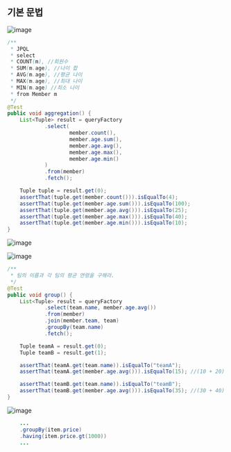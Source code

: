 ## **기본 문법**

![image](https://user-images.githubusercontent.com/79301439/189610496-c5fad322-ac21-44a0-b526-ca87a02ee8b9.png)

```java
/**
 * JPQL
 * select
 * COUNT(m), //회원수
 * SUM(m.age), //나이 합
 * AVG(m.age), //평균 나이
 * MAX(m.age), //최대 나이
 * MIN(m.age) //최소 나이
 * from Member m
 */
@Test
public void aggregation() {
    List<Tuple> result = queryFactory
            .select(
                    member.count(),
                    member.age.sum(),
                    member.age.avg(),
                    member.age.max(),
                    member.age.min()
            )
            .from(member)
            .fetch();

    Tuple tuple = result.get(0);
    assertThat(tuple.get(member.count())).isEqualTo(4);
    assertThat(tuple.get(member.age.sum())).isEqualTo(100);
    assertThat(tuple.get(member.age.avg())).isEqualTo(25);
    assertThat(tuple.get(member.age.max())).isEqualTo(40);
    assertThat(tuple.get(member.age.min())).isEqualTo(10);
}
```

![image](https://user-images.githubusercontent.com/79301439/189610764-f89760e8-3060-4707-82f5-28f8afbd46dd.png)

![image](https://user-images.githubusercontent.com/79301439/189610803-4e466b7c-b0ce-4450-8610-f31aab4bbb44.png)

```java
/**
 * 팀의 이름과 각 팀의 평균 연령을 구해라.
 */
@Test
public void group() {
    List<Tuple> result = queryFactory
            .select(team.name, member.age.avg())
            .from(member)
            .join(member.team, team)
            .groupBy(team.name)
            .fetch();

    Tuple teamA = result.get(0);
    Tuple teamB = result.get(1);

    assertThat(teamA.get(team.name)).isEqualTo("teamA");
    assertThat(teamA.get(member.age.avg())).isEqualTo(15); //(10 + 20) / 2

    assertThat(teamB.get(team.name)).isEqualTo("teamB");
    assertThat(teamB.get(member.age.avg())).isEqualTo(35); //(30 + 40) / 2
}
```

![image](https://user-images.githubusercontent.com/79301439/189610949-1141d2f2-8055-4d2a-b977-ff27d56c5d25.png)

```java
    ...
    .groupBy(item.price)
    .having(item.price.gt(1000))
    ...
```
